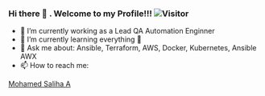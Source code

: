 ### Hi there 👋 . Welcome to my Profile!!! ![Visitor](https://visitor-badge.laobi.icu/badge?page_id=Saliha067.repoName)

- 🔭 I’m currently working as a Lead QA Automation Enginner
- 🌱 I’m currently learning everything 🤣
- 💬 Ask me about: Ansible, Terraform, AWS, Docker, Kubernetes, Ansible AWX
- 📫 How to reach me: 
<script src="https://platform.linkedin.com/badges/js/profile.js" async defer type="text/javascript"></script>
<div class="badge-base LI-profile-badge" data-locale="en_US" data-size="medium" data-theme="light" data-type="HORIZONTAL" data-vanity="saliha1" data-version="v1"><a class="badge-base__link LI-simple-link" href="https://jp.linkedin.com/in/saliha1?trk=profile-badge">Mohamed Saliha A</a></div>
              

